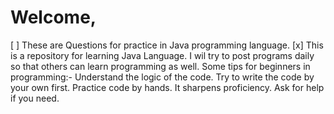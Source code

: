 # Welcome,
[  ] These are Questions for practice in Java programming language.
[x] This is a repository for learning Java Language. I wil try to post programs daily so that others can learn programming as well.
Some tips for beginners in programming:- Understand the logic of the code. Try to write the code by your own first. Practice code by hands. It sharpens proficiency. Ask for help if you need.

